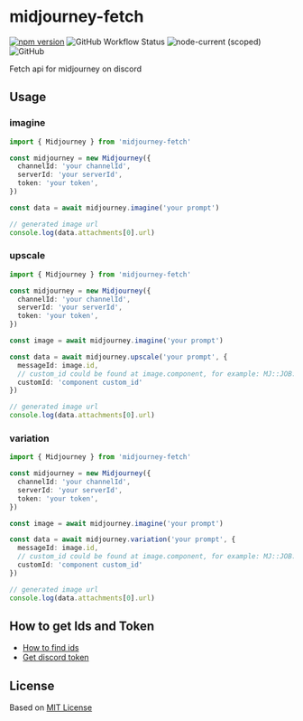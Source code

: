 # midjourney-fetch
[![npm version](https://img.shields.io/npm/v/midjourney-fetch.svg)](https://www.npmjs.com/package/midjourney-fetch) ![GitHub Workflow Status](https://img.shields.io/github/actions/workflow/status/GPTGenius/midjourney-fetch/ci.yml?branch=main) ![node-current (scoped)](https://img.shields.io/node/v/midjourney-fetch) ![GitHub](https://img.shields.io/github/license/GPTGenius/midjourney-fetch)

Fetch api for midjourney on discord

## Usage
### imagine
```typescript
import { Midjourney } from 'midjourney-fetch'

const midjourney = new Midjourney({
  channelId: 'your channelId',
  serverId: 'your serverId',
  token: 'your token',
})

const data = await midjourney.imagine('your prompt')

// generated image url
console.log(data.attachments[0].url)
```

### upscale
```typescript
import { Midjourney } from 'midjourney-fetch'

const midjourney = new Midjourney({
  channelId: 'your channelId',
  serverId: 'your serverId',
  token: 'your token',
})

const image = await midjourney.imagine('your prompt')

const data = await midjourney.upscale('your prompt', {
  messageId: image.id,
  // custom_id could be found at image.component, for example: MJ::JOB::upsample::1::0c266431-26c6-47fa-bfee-2e1e11c7a66f
  customId: 'component custom_id'
})

// generated image url
console.log(data.attachments[0].url)
```

### variation
```typescript
import { Midjourney } from 'midjourney-fetch'

const midjourney = new Midjourney({
  channelId: 'your channelId',
  serverId: 'your serverId',
  token: 'your token',
})

const image = await midjourney.imagine('your prompt')

const data = await midjourney.variation('your prompt', {
  messageId: image.id,
  // custom_id could be found at image.component, for example: MJ::JOB::variation::1::0c266431-26c6-47fa-bfee-2e1e11c7a66f
  customId: 'component custom_id'
})

// generated image url
console.log(data.attachments[0].url)
```

## How to get Ids and Token
- [How to find ids](https://docs.statbot.net/docs/faq/general/how-find-id/)
- [Get discord token](https://www.androidauthority.com/get-discord-token-3149920/)

## License
Based on [MIT License](./LICENSE)
